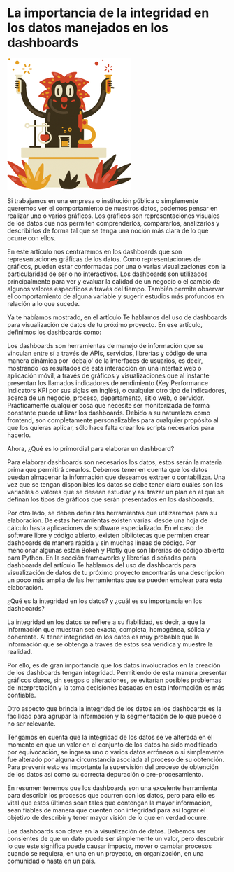 # La importancia de la integridad en los datos manejados en los dashboards

![header](header.png)

Si trabajamos en una empresa o institución pública o simplemente queremos ver el comportamiento de nuestros datos, podemos pensar en realizar uno o varios gráficos. Los gráficos son representaciones visuales de los datos que nos permiten comprenderlos, compararlos, analizarlos y describirlos de forma tal que se tenga una noción más clara de lo que ocurre con ellos.

En este artículo nos centraremos en los dashboards que son representaciones gráficas de los datos. Como representaciones de gráficos, pueden estar conformadas por una o varias visualizaciones con la particularidad de ser o no interactivos. Los dashboards son utilizados principalmente para ver y evaluar la calidad de un negocio o el cambio de algunos valores específicos a través del tiempo. También permite observar el comportamiento de alguna variable y sugerir estudios más profundos en relación a lo que sucede.

Ya te habíamos mostrado, en el artículo Te hablamos del uso de dashboards para visualización de datos de tu próximo proyecto. En ese artículo, definimos los dashboards como:

Los dashboards son herramientas de manejo de información que se vinculan entre sí a través de APIs, servicios, librerías y código de una manera dinámica por 'debajo' de la interfaces de usuarios, es decir, mostrando los resultados de esta interacción en una interfaz web o aplicación móvil, a través de gráficos y visualizaciones que al instante presentan los llamados indicadores de rendimiento (Key Performance Indicators KPI por sus siglas en inglés), o cualquier otro tipo de indicadores, acerca de un negocio, proceso, departamento, sitio web, o servidor. Prácticamente cualquier cosa que necesite ser monitorizada de forma constante puede utilizar los dashboards. Debido a su naturaleza como frontend, son completamente personalizables para cualquier propósito al que los quieras aplicar, sólo hace falta crear los scripts necesarios para hacerlo.

Ahora, ¿Qué es lo primordial para elaborar un dashboard?

Para elaborar dashboards son necesarios los datos, estos serán la materia prima que permitirá crearlos. Debemos tener en cuenta que los datos puedan almacenar la información que deseamos extraer o contabilizar. Una vez que se tengan disponibles los datos se debe tener claro cuáles son las variables o valores que se desean estudiar y así trazar un plan en el que se definan los tipos de gráficos que serán presentados en los dashboards.

Por otro lado, se deben definir las herramientas que utilizaremos para su elaboración. De estas herramientas existen varias: desde una hoja de cálculo hasta aplicaciones de software especializado. En el caso de software libre y código abierto, existen bibliotecas que permiten crear dashboards de manera rápida y sin muchas líneas de código. Por mencionar algunas están Bokeh y Plotly que son librerías de código abierto para Python. En la sección frameworks y librerías diseñadas para dashboards del artículo Te hablamos del uso de dashboards para visualización de datos de tu próximo proyecto encontrarás una descripción un poco más amplia de las herramientas que se pueden emplear para esta elaboración.

¿Qué es la integridad en los datos? y ¿cuál es su importancia en los dashboards?

La integridad en los datos se refiere a su fiabilidad, es decir, a que la información que muestran sea exacta, completa, homogénea, sólida y coherente. Al tener integridad en los datos es muy probable que la información que se obtenga a través de estos sea verídica y muestre la realidad.

Por ello, es de gran importancia que los datos involucrados en la creación de los dashboards tengan integridad. Permitiendo de esta manera presentar gráficos claros, sin sesgos o alteraciones, se evitarían posibles problemas de interpretación y la toma decisiones basadas en esta información es más confiable.

Otro aspecto que brinda la integridad de los datos en los dashboards es la facilidad para agrupar la información y la segmentación de lo que puede o no ser relevante.

Tengamos en cuenta que la integridad de los datos se ve alterada en el momento en que un valor en el conjunto de los datos ha sido modificado por equivocación, se ingresa uno o varios datos erróneos o si simplemente fue alterado por alguna circunstancia asociada al proceso de su obtención. Para prevenir esto es importante la supervisión del proceso de obtención de los datos así como su correcta depuración o pre-procesamiento.

En resumen tenemos que los dashboards son una excelente herramienta para describir los procesos que ocurren con los datos, pero para ello es vital que estos últimos sean tales que contengan la mayor información, sean fiables de manera que cuenten con integridad para así lograr el objetivo de describir y tener mayor visión de lo que en verdad ocurre.

Los dashboards son clave en la visualización de datos. Debemos ser consientes de que un dato puede ser simplemente un valor, pero descubrir lo que este significa puede causar impacto, mover o cambiar procesos cuando se requiera, en una en un proyecto, en organización, en una comunidad o hasta en un país.
